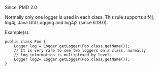 Since: PMD 2.0

Normally only one logger is used in each class. This rule supports slf4j, log4j, Java Util Logging and
log4j2 (since 6.19.0).

Example(s):
```
public class Foo {
    Logger log = Logger.getLogger(Foo.class.getName());
    // It is very rare to see two loggers on a class, normally
    // log information is multiplexed by levels
    Logger log2= Logger.getLogger(Foo.class.getName());
}
```
